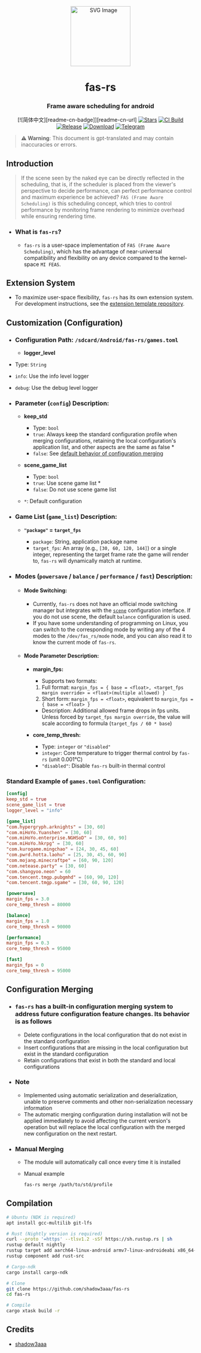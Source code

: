 <div align="center">

<img src="https://github.com/shadow3aaa/fas-rs/raw/refs/heads/master/assets/icon.svg" width="160" height="160" style="display: block; margin: 0 auto;" alt="SVG Image">

# **fas-rs**

### Frame aware scheduling for android

[![简体中文][readme-cn-badge]][readme-cn-url]
[![Stars][stars-badge]][stars-url]
[![CI Build][ci-badge]][ci-url]
[![Release][release-badge]][release-url]
[![Download][download-badge]][download-url]
[![Telegram][telegram-badge]][telegram-url]

</div>

> **⚠ Warning**: This document is gpt-translated and may contain inaccuracies or errors.

[readme-en-badge]: https://img.shields.io/badge/README-English-blue.svg?style=for-the-badge&logo=readme
[readme-en-url]: README.md
[stars-badge]: https://img.shields.io/github/stars/Tools-cx-app/fas-rs-next?style=for-the-badge&logo=github
[stars-url]: https://github.com/Tools-cx-app/fas-rs-next
[ci-badge]: https://img.shields.io/github/actions/workflow/status/Tools-cx-app/fas-rs-next/ci.yml?style=for-the-badge&label=CI%20Build&logo=githubactions
[ci-url]: https://github.com/Tools-cx-app/fas-rs-next/actions/workflows/ci.yml
[release-badge]: https://img.shields.io/github/v/release/Tools-cx-app/fas-rs-next?style=for-the-badge&logo=rust
[release-url]: https://github.com/Tools-cx-app/fas-rs-next/releases/latest
[download-badge]: https://img.shields.io/github/downloads/Tools-cx-app/fas-rs-next/total?style=for-the-badge
[download-url]: https://github.com/Tools-cx-app/fas-rs-next/releases/latest
[telegram-badge]: https://img.shields.io/badge/Group-blue?style=for-the-badge&logo=telegram&label=Telegram
[telegram-url]: https://t.me/fas_rs_next

## **Introduction**

> If the scene seen by the naked eye can be directly reflected in the scheduling, that is, if the scheduler is placed from the viewer's perspective to decide performance, can perfect performance control and maximum experience be achieved? `FAS (Frame Aware Scheduling)` is this scheduling concept, which tries to control performance by monitoring frame rendering to minimize overhead while ensuring rendering time.

- ### **What is `fas-rs`?**

  - `fas-rs` is a user-space implementation of `FAS (Frame Aware Scheduling)`, which has the advantage of near-universal compatibility and flexibility on any device compared to the kernel-space `MI FEAS`.

## **Extension System**

- To maximize user-space flexibility, `fas-rs` has its own extension system. For development instructions, see the [extension template repository](https://github.com/shadow3aaa/fas-rs-extension-module-template).

## **Customization (Configuration)**

- ### **Configuration Path: `/sdcard/Android/fas-rs/games.toml`**

  - **logger_level**

- Type: `String`
- `info`: Use the info level logger
- `debug`: Use the debug level logger

- ### **Parameter (`config`) Description:**

  - **keep_std**

    - Type: `bool`
    - `true`: Always keep the standard configuration profile when merging configurations, retaining the local configuration's application list, and other aspects are the same as false \*
    - `false`: See [default behavior of configuration merging](#configuration-merging)

  - **scene_game_list**

    - Type: `bool`
    - `true`: Use scene game list \*
    - `false`: Do not use scene game list

  - `*`: Default configuration

- ### **Game List (`game_list`) Description:**

  - **`"package"` = `target_fps`**

    - `package`: String, application package name
    - `target_fps`: An array (e.g., `[30, 60, 120, 144]`) or a single integer, representing the target frame rate the game will render to, `fas-rs` will dynamically match at runtime.

- ### **Modes (`powersave` / `balance` / `performance` / `fast`) Description:**

  - #### **Mode Switching:**

    - Currently, `fas-rs` does not have an official mode switching manager but integrates with the [`scene`](http://vtools.omarea.com) configuration interface. If you do not use scene, the default `balance` configuration is used.
    - If you have some understanding of programming on Linux, you can switch to the corresponding mode by writing any of the 4 modes to the `/dev/fas_rs/mode` node, and you can also read it to know the current mode of `fas-rs`.

  - #### **Mode Parameter Description:**

    - **margin_fps:**
      - Supports two formats:
       1. Full format: `margin_fps = { base = <float>, <target_fps margin override> = <float>(multiple allowed) }`
       2. Short form: `margin_fps = <float>`, equivalent to `margin_fps = { base = <float> }`
      - Description: Additional allowed frame drops in fps units. Unless forced by `target_fps margin override`, the value will scale according to formula (`target_fps / 60 * base`)

    - **core_temp_thresh:**

      - Type: `integer` or `"disabled"`
      - `integer`: Core temperature to trigger thermal control by `fas-rs` (unit 0.001℃)
      - `"disabled"`: Disable `fas-rs` built-in thermal control

### **Standard Example of `games.toml` Configuration:**

```toml
[config]
keep_std = true
scene_game_list = true
logger_level = "info"

[game_list]
"com.hypergryph.arknights" = [30, 60]
"com.miHoYo.Yuanshen" = [30, 60]
"com.miHoYo.enterprise.NGHSoD" = [30, 60, 90]
"com.miHoYo.hkrpg" = [30, 60]
"com.kurogame.mingchao" = [24, 30, 45, 60]
"com.pwrd.hotta.laohu" = [25, 30, 45, 60, 90]
"com.mojang.minecraftpe" = [60, 90, 120]
"com.netease.party" = [30, 60]
"com.shangyoo.neon" = 60
"com.tencent.tmgp.pubgmhd" = [60, 90, 120]
"com.tencent.tmgp.sgame" = [30, 60, 90, 120]

[powersave]
margin_fps = 3.0
core_temp_thresh = 80000

[balance]
margin_fps = 1.0
core_temp_thresh = 90000

[performance]
margin_fps = 0.3
core_temp_thresh = 95000

[fast]
margin_fps = 0
core_temp_thresh = 95000
```

## **Configuration Merging**

- ### `fas-rs` has a built-in configuration merging system to address future configuration feature changes. Its behavior is as follows

  - Delete configurations in the local configuration that do not exist in the standard configuration
  - Insert configurations that are missing in the local configuration but exist in the standard configuration
  - Retain configurations that exist in both the standard and local configurations

- ### Note

  - Implemented using automatic serialization and deserialization, unable to preserve comments and other non-serialization necessary information
  - The automatic merging configuration during installation will not be applied immediately to avoid affecting the current version's operation but will replace the local configuration with the merged new configuration on the next restart.

- ### Manual Merging

  - The module will automatically call once every time it is installed
  - Manual example

    ```bash
    fas-rs merge /path/to/std/profile
    ```

## **Compilation**

```bash
# Ubuntu (NDK is required)
apt install gcc-multilib git-lfs

# Rust (Nightly version is required)
curl --proto '=https' --tlsv1.2 -sSf https://sh.rustup.rs | sh
rustup default nightly
rustup target add aarch64-linux-android armv7-linux-androideabi x86_64-linux-android i686-linux-android
rustup component add rust-src

# Cargo-ndk
cargo install cargo-ndk

# Clone
git clone https://github.com/shadow3aaa/fas-rs
cd fas-rs

# Compile
cargo xtask build -r
```

## Credits

- [shadow3aaa](https://github.com/shadow3aaa/)
